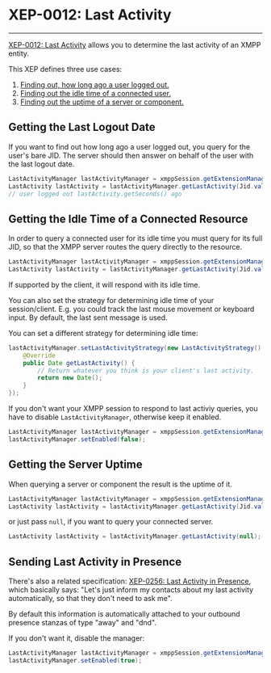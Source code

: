 # XEP-0012: Last Activity
---

[XEP-0012: Last Activity][Last Activity] allows you to determine the last activity of an XMPP entity.

This XEP defines three use cases:

1. [Finding out, how long ago a user logged out.](#lastlogout)
2. [Finding out the idle time of a connected user.](#idletime)
3. [Finding out the uptime of a server or component.](#serveruptime)


## <a name="lastlogout"></a>Getting the Last Logout Date

If you want to find out how long ago a user logged out, you query for the user\'s bare JID. The server should then answer on behalf of the user with the last logout date.

```java
LastActivityManager lastActivityManager = xmppSession.getExtensionManager(LastActivityManager.class);
LastActivity lastActivity = lastActivityManager.getLastActivity(Jid.valueOf("juliet@im.example.com"));
// user logged out lastActivity.getSeconds() ago
```

## <a name="idletime"></a>Getting the Idle Time of a Connected Resource

In order to query a connected user for its idle time you must query for its full JID, so that the XMPP server routes the query directly to the resource.

```java
LastActivityManager lastActivityManager = xmppSession.getExtensionManager(LastActivityManager.class);
LastActivity lastActivity = lastActivityManager.getLastActivity(Jid.valueOf("juliet@im.example.com/resource"));
```

If supported by the client, it will respond with its idle time.

You can also set the strategy for determining idle time of your session/client. E.g. you could track the last mouse movement or keyboard input. By default, the last sent message is used.

You can set a different strategy for determining idle time:

```java
lastActivityManager.setLastActivityStrategy(new LastActivityStrategy() {
    @Override
    public Date getLastActivity() {
        // Return whatever you think is your client's last activity.
        return new Date();
    }
});
```

If you don't want your XMPP session to respond to last activiy queries, you have to disable `LastActivityManager`, otherwise keep it enabled.

```java
LastActivityManager lastActivityManager = xmppSession.getExtensionManager(LastActivityManager.class);
lastActivityManager.setEnabled(false);
```

## <a name="serveruptime"></a>Getting the Server Uptime

When querying a server or component the result is the uptime of it.

```java
LastActivityManager lastActivityManager = xmppSession.getExtensionManager(LastActivityManager.class);
LastActivity lastActivity = lastActivityManager.getLastActivity(Jid.valueOf("im.example.com"));
```

or just pass `null`, if you want to query your connected server.

```java
LastActivity lastActivity = lastActivityManager.getLastActivity(null);
```

## Sending Last Activity in Presence

There's also a related specification: [XEP-0256: Last Activity in Presence][Last Activity in Presence], which basically says:
\"Let's just inform my contacts about my last activity automatically, so that they don't need to ask me\".

By default this information is automatically attached to your outbound presence stanzas of type "away" and "dnd".

If you don't want it, disable the manager:

```java
LastActivityManager lastActivityManager = xmppSession.getExtensionManager(LastActivityManager.class);
lastActivityManager.setEnabled(true);
```

[Last Activity]: http://xmpp.org/extensions/xep-0012.html "XEP-0012: Last Activity"
[Last Activity in Presence]: http://xmpp.org/extensions/xep-0256.html "XEP-0256: Last Activity in Presence"